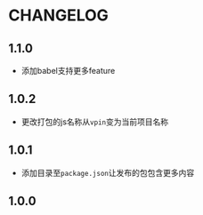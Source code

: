 # CHANGELOG

## 1.1.0

- 添加babel支持更多feature

## 1.0.2

- 更改打包的js名称从`vpin`变为当前项目名称

## 1.0.1

- 添加目录至`package.json`让发布的包包含更多内容

## 1.0.0
